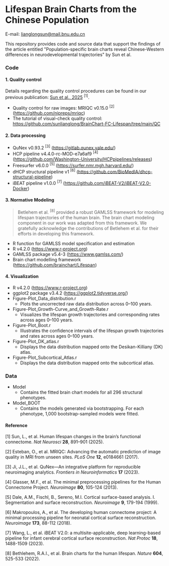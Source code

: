 # Lifespan Brain Charts from the Chinese Population

E-mail: lianglongsun@mail.bnu.edu.cn

This repository provides code and source data that support the findings of the article entitled "Population-specific brain charts reveal Chinese-Western differences in neurodevelopmental trajectories" by Sun et al.


### Code
#### 1. Quality control
Details regarding the quality control procedures can be found in our previous publication: [Sun et al., 2025](https://www.nature.com/articles/s41593-025-01907-4) <sup>[1]</sup>.
- Quality control for raw images: MRIQC v0.15.0 <sup>[2]</sup> (https://github.com/nipreps/mriqc) 
- The tutorial of visual-check quality control: https://github.com/sunlianglong/BrainChart-FC-Lifespan/tree/main/QC
#### 2. Data processing
- QuNex v0.93.2 <sup>[3]</sup> (https://gitlab.qunex.yale.edu/)
- HCP pipeline v4.4.0-rc-MOD-e7a6af9 <sup>[4]</sup> (https://github.com/Washington-University/HCPpipelines/releases)
- Freesurfer v6.0.0 <sup>[5]</sup> (https://surfer.nmr.mgh.harvard.edu/)
- dHCP structural pipeline v1 <sup>[6]</sup> (https://github.com/BioMedIA/dhcp-structural-pipeline)
- iBEAT pipeline v1.0.0 <sup>[7]</sup> (https://github.com/iBEAT-V2/iBEAT-V2.0-Docker)
#### 3. Normative Modeling
> Betlehem et al. <sup>[8]</sup> provided a robust GAMLSS framework for modeling lifespan trajectories of the human brain. The brain chart modeling component in our work was adapted from this framework. We gratefully acknowledge the contributions of Betlehem et al. for their efforts in developing this framework.
  - R function for GAMLSS model specification and estimation
  - R v4.2.0 (https://www.r-project.org)
  - GAMLSS package v5.4-3 (https://www.gamlss.com/)
  - Brain chart modelling framework (https://github.com/brainchart/Lifespan)
#### 4. Visualization
- R v4.2.0 (https://www.r-project.org)
- ggplot2 package v3.4.2 (https://ggplot2.tidyverse.org/)
- Figure-Plot_Data_distribution.r
  - Plots the uncorrected raw data distribution across 0–100 years.
- Figure-Plot_Growth-Curve_and_Growth-Rate.r
  - Visualizes the lifespan growth trajectories and corresponding rates across ages 0–100 years.
- Figure-Plot_Boot.r
  - Illustrates the confidence intervals of the lifespan growth trajectories and rates across ages 0–100 years.
- Figure-Plot_DK_atlas.r
  - Displays the data distribution mapped onto the Desikan-Killiany (DK) atlas.
- Figure-Plot_Subcortical_Atlas.r
  - Displays the data distribution mapped onto the subcortical atlas.

### Data 
- Model
  - Contains the fitted brain chart models for all 296 structural phenotypes.
- Model_BOOT
  - Contains the models generated via bootstrapping. For each phenotype, 1,000 bootstrap-sampled models were fitted.


#### Reference
[1] Sun, L., et al. Human lifespan changes in the brain’s functional connectome. *Nat Neurosci* **28**, 891–901 (2025).

[2] Esteban, O., et al. MRIQC: Advancing the automatic prediction of image quality in MRI from unseen sites. *PLoS One* **12**, e0184661 (2017).

[3] Ji, J.L., et al. QuNex—An integrative platform for reproducible neuroimaging analytics. *Frontiers in Neuroinformatics* **17** (2023).

[4] Glasser, M.F., et al. The minimal preprocessing pipelines for the Human Connectome Project. *Neuroimage* **80**, 105-124 (2013).

[5] Dale, A.M., Fischl, B., Sereno, M.I. Cortical surface-based analysis. I. Segmentation and surface reconstruction. *Neuroimage* **9**, 179-194 (1999).

[6] Makropoulos, A., et al. The developing human connectome project: A minimal processing pipeline for neonatal cortical surface reconstruction. *Neuroimage* **173**, 88-112 (2018).

[7] Wang, L., et al. iBEAT V2.0: a multisite-applicable, deep learning-based pipeline for infant cerebral cortical surface reconstruction. *Nat Protoc* **18**, 1488-1509 (2023).

[8] Bethlehem, R.A.I., et al. Brain charts for the human lifespan. *Nature* **604**, 525-533 (2022).











